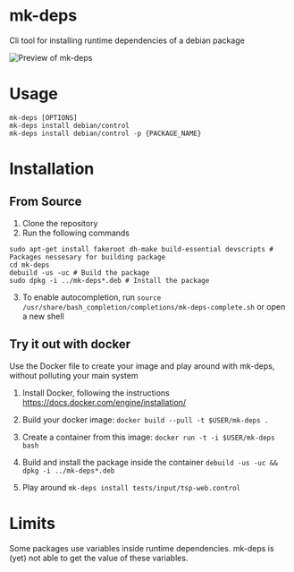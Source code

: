 # mk-deps
Cli tool for installing runtime dependencies of a debian package

![Preview of mk-deps](http://i.imgur.com/O0meHOW.gif)

# Usage
```
mk-deps [OPTIONS]
mk-deps install debian/control
mk-deps install debian/control -p {PACKAGE_NAME}
```
# Installation

## From Source
1. Clone the repository
2. Run the following commands
```
sudo apt-get install fakeroot dh-make build-essential devscripts # Packages nessesary for building package
cd mk-deps
debuild -us -uc # Build the package
sudo dpkg -i ../mk-deps*.deb # Install the package
```

3. To enable autocompletion, run `source /usr/share/bash_completion/completions/mk-deps-complete.sh` or open a new shell

## Try it out with docker

Use the Docker file to create your image and play around with mk-deps, without polluting 
your main system

1. Install Docker, following the instructions https://docs.docker.com/engine/installation/
2. Build your docker image: `docker build --pull -t $USER/mk-deps .`
3. Create a container from this image: `docker run -t -i $USER/mk-deps bash`

4. Build and install the package inside the container `debuild -us -uc && dpkg -i ../mk-deps*.deb`
5. Play around `mk-deps install tests/input/tsp-web.control`


# Limits

Some packages use variables inside runtime dependencies. mk-deps is (yet) not
able to get the value of these variables. 